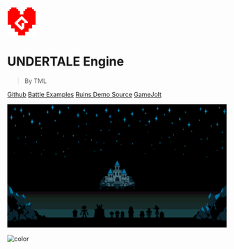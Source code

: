 ![icon](./image/icon.png)

# UNDERTALE Engine

> By TML

[<i class="fa fa-github"></i> Github](https://github.com/TML233/undertale_engine_legacy)
[<i class="fa fa-github"></i> Battle Examples](https://github.com/TML233/undertale_engine_legacy/tree/examples)
[<i class="fa fa-github"></i> Ruins Demo Source](https://github.com/starlightshore/UTE-Ruins-Demo-by-TML)
[<i class="fa fa-external-link"></i> GameJolt](https://gamejolt.com/games/undertale_engine/378055)

<!-- background image -->

![](./image/background.png)

<!-- background color -->

![color](#f0f0f0)